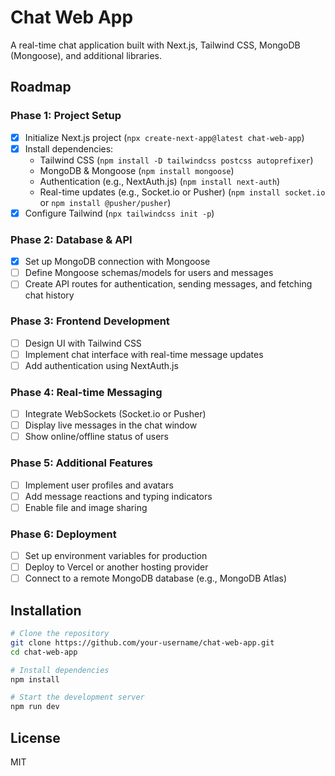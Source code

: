 # Chat Web App

A real-time chat application built with Next.js, Tailwind CSS, MongoDB (Mongoose), and additional libraries.

## Roadmap

### Phase 1: Project Setup

- [x] Initialize Next.js project (`npx create-next-app@latest chat-web-app`)
- [x] Install dependencies:
  - Tailwind CSS (`npm install -D tailwindcss postcss autoprefixer`)
  - MongoDB & Mongoose (`npm install mongoose`)
  - Authentication (e.g., NextAuth.js) (`npm install next-auth`)
  - Real-time updates (e.g., Socket.io or Pusher) (`npm install socket.io` or `npm install @pusher/pusher`)
- [x] Configure Tailwind (`npx tailwindcss init -p`)

### Phase 2: Database & API

- [x] Set up MongoDB connection with Mongoose
- [ ] Define Mongoose schemas/models for users and messages
- [ ] Create API routes for authentication, sending messages, and fetching chat history

### Phase 3: Frontend Development

- [ ] Design UI with Tailwind CSS
- [ ] Implement chat interface with real-time message updates
- [ ] Add authentication using NextAuth.js

### Phase 4: Real-time Messaging

- [ ] Integrate WebSockets (Socket.io or Pusher)
- [ ] Display live messages in the chat window
- [ ] Show online/offline status of users

### Phase 5: Additional Features

- [ ] Implement user profiles and avatars
- [ ] Add message reactions and typing indicators
- [ ] Enable file and image sharing

### Phase 6: Deployment

- [ ] Set up environment variables for production
- [ ] Deploy to Vercel or another hosting provider
- [ ] Connect to a remote MongoDB database (e.g., MongoDB Atlas)

## Installation

```sh
# Clone the repository
git clone https://github.com/your-username/chat-web-app.git
cd chat-web-app

# Install dependencies
npm install

# Start the development server
npm run dev
```

## License

MIT
